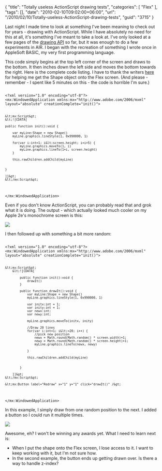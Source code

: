 {
	"title": "Totally useless ActionScript drawing tests",
	"categories": [
		"Flex"
	],
	"tags": [],
	"date": "2010-02-10T09:02:00+06:00",
	"url": "/2010/02/10/Totally-useless-ActionScript-drawing-tests",
	"guid": "3715"
}

Last night I made time to look at something I've been meaning to check out for years - drawing with ActionScript. While I have absolutely no need for this at all, it's something I've meant to take a look at. I've only looked at a few pages of the <a href="http://livedocs.adobe.com/flex/3/html/help.html?content=Part6_ProgAS_1.html">drawing API</a> so far, but it was enough to do a few experiments in AIR. I began with the recreation of something I wrote once in AppleSoft BASIC, my very first programming language.

<p>

This code simply begins at the top left corner of the screen and draws to the bottom. It then inches down the left side and moves the bottom towards the right. Here is the complete code listing. I have to thank the writers <a href="http://www.actionscript.org/forums/archive/index.php3/t-121971.html">here</a> for helping me get the Shape object onto the Flex screen. (And please - remember - I spent like 5 minutes on this - the code is horrible I'm sure.)

<p>

<code>
&lt;?xml version="1.0" encoding="utf-8"?&gt;
&lt;mx:WindowedApplication xmlns:mx="http://www.adobe.com/2006/mxml" layout="absolute" creationComplete="init()"&gt;

	&lt;mx:Script&gt;
	&lt;![CDATA[

	public function init():void {

		var myLine:Shape = new Shape()
		myLine.graphics.lineStyle(1, 0x990000, 1)
		
		for(var i:int=1; i&lt;screen.height; i=i+5) {
			myLine.graphics.moveTo(1, i)
			myLine.graphics.lineTo(1+i, screen.height)
		}
		
		this.rawChildren.addChild(myLine)

		
	}

	]]&gt;
	&lt;/mx:Script&gt;

&lt;/mx:WindowedApplication&gt;
</code>

<p>

Even if you don't know ActionScript, you can probably read that and grok what it is doing. The output - which actually looked much cooler on my Apple 2e's monochrome screen is this:

<p>

<img src="http://www.raymondcamden.com/images/Screen shot 2010-02-10 at 8.12.52 AM.png" />

<p>

I then followed up with something a bit more random:

<p>

<code>
&lt;?xml version="1.0" encoding="utf-8"?&gt;
&lt;mx:WindowedApplication xmlns:mx="http://www.adobe.com/2006/mxml" layout="absolute" creationComplete="init()"&gt;
	
	&lt;mx:Script&gt;
		&lt;![CDATA[
	
			public function init():void {
				drawIt()
			}
			
			public function drawIt():void {
				var myLine:Shape = new Shape()
				myLine.graphics.lineStyle(1, 0x990000, 1)

				var initx:int = 1;
				var inity:int = 1;
				var newx:int;
				var newy:int;
				
				myLine.graphics.moveTo(initx, inity)

				//Draw 20 lines
				for(var i:int=1; i&lt;=20; i++) {
					//pick new position
					newx = Math.round(Math.random() * screen.width)+1;
					newy = Math.round(Math.random() * screen.height)+1;
					myLine.graphics.lineTo(newx, newy)
						
				}
				
				this.rawChildren.addChild(myLine)
				
				
			}
			
		]]&gt;
	&lt;/mx:Script&gt;
	
	&lt;mx:Button label="Redraw" x="1" y="1" click="drawIt()" /&gt;
	
&lt;/mx:WindowedApplication&gt;
</code>

<p>

In this example, I simply draw from one random position to the next. I added a button so I could run it multiple times. 

<p>

<img src="http://www.coldfusionjedi.com/images/Screen shot 2010-02-10 at 8.14.12 AM.png" />

<p>

Awesome, eh? I won't be winning any awards yet. What I need to learn next is: 

<p>

<ul>
<li>When I put the shape onto the Flex screen, I lose access to it. I want to keep working with it, but I'm not sure how.
<li>In the second example, the button ends up getting drawn over. Is there a way to handle z-index?
</ul>